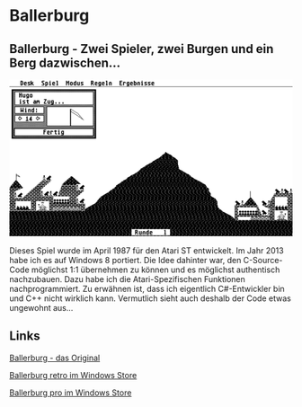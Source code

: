 # Ballerburg
## Ballerburg - Zwei Spieler, zwei Burgen und ein Berg dazwischen...
![Ballerburg](Publish/846x468.png)

Dieses Spiel wurde im April 1987 für den Atari ST entwickelt. Im Jahr 2013 habe ich es auf Windows 8 portiert. Die Idee dahinter war, den C-Source-Code möglichst 1:1 übernehmen zu können und es möglichst authentisch nachzubauen. Dazu habe ich die Atari-Spezifischen Funktionen nachprogrammiert. Zu erwähnen ist, dass ich eigentlich C#-Entwickler bin und C++ nicht wirklich kann. Vermutlich sieht auch deshalb der Code etwas ungewohnt aus...
## Links
[Ballerburg - das Original](https://www.eckhardkruse.net/atari_st/baller.html)

[Ballerburg retro im Windows Store](https://www.microsoft.com/de-ch/store/p/ballerburg-retro/9wzdncrdkm7s)

[Ballerburg pro im Windows Store](https://www.microsoft.com/de-ch/store/p/ballerburg-pro/9wzdncrdkm7t)
